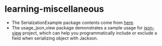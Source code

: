 # learning-miscellaneous

+ The SerialzationExample package contents come from [here](https://www.journaldev.com/2452/serialization-in-java).
+ The usage_json_view package demonstrates a sample usage for [json-view](https://github.com/monitorjbl/json-view) project, which can help you programmatically include or exclude a field when serializing object with Jackson.
